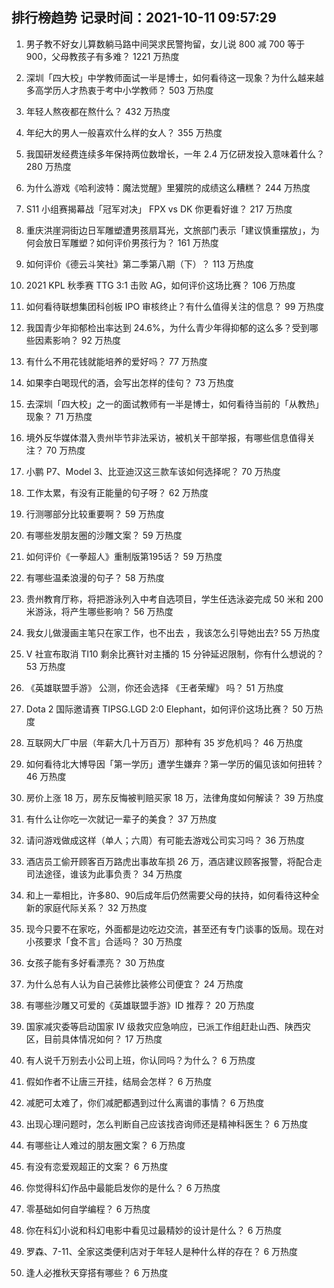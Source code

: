 
## 排行榜趋势 记录时间：2021-10-11 09:57:29
  
  1. 男子教不好女儿算数躺马路中间哭求民警拘留，女儿说 800 减 700 等于 900，父母教孩子有多难？ 1221 万热度
    
  2. 深圳「四大校」中学教师面试一半是博士，如何看待这一现象？为什么越来越多高学历人才热衷于考中小学教师？ 503 万热度
    
  3. 年轻人熬夜都在熬什么？ 432 万热度
    
  4. 年纪大的男人一般喜欢什么样的女人？ 355 万热度
    
  5. 我国研发经费连续多年保持两位数增长，一年 2.4 万亿研发投入意味着什么？ 280 万热度
    
  6. 为什么游戏《哈利波特：魔法觉醒》里獾院的成绩这么糟糕？ 244 万热度
    
  7. S11 小组赛揭幕战「冠军对决」 FPX vs DK 你更看好谁？ 217 万热度
    
  8. 重庆洪崖洞街边日军雕塑遭男孩扇耳光，文旅部门表示「建议慎重摆放」，为何会放日军雕塑？如何评价男孩行为？ 161 万热度
    
  9. 如何评价《德云斗笑社》第二季第八期（下）？ 113 万热度
    
  10. 2021 KPL 秋季赛 TTG 3:1 击败 AG，如何评价这场比赛？ 106 万热度
    
  11. 如何看待联想集团科创板 IPO 审核终止？有什么值得关注的信息？ 99 万热度
    
  12. 我国青少年抑郁检出率达到 24.6%，为什么青少年得抑郁的这么多？受到哪些因素影响？ 92 万热度
    
  13. 有什么不用花钱就能培养的爱好吗？ 77 万热度
    
  14. 如果李白喝现代的酒，会写出怎样的佳句？ 73 万热度
    
  15. 去深圳「四大校」之一的面试教师有一半是博士，如何看待当前的「从教热」现象？ 71 万热度
    
  16. 境外反华媒体潜入贵州毕节非法采访，被机关干部举报，有哪些信息值得关注？ 70 万热度
    
  17. 小鹏 P7、Model 3、比亚迪汉这三款车该如何选择呢？ 70 万热度
    
  18. 工作太累，有没有正能量的句子呀？ 62 万热度
    
  19. 行测哪部分比较重要啊？ 59 万热度
    
  20. 有哪些发朋友圈的沙雕文案？ 59 万热度
    
  21. 如何评价《一拳超人》重制版第195话？ 59 万热度
    
  22. 有哪些温柔浪漫的句子？ 58 万热度
    
  23. 贵州教育厅称，将把游泳列入中考自选项目，学生任选泳姿完成 50 米和 200 米游泳，将产生哪些影响？ 56 万热度
    
  24. 我女儿做漫画主笔只在家工作，也不出去 ，我该怎么引导她出去? 55 万热度
    
  25. V 社宣布取消 TI10 剩余比赛针对主播的 15 分钟延迟限制，你有什么想说的？ 53 万热度
    
  26. 《英雄联盟手游》 公测，你还会选择 《王者荣耀》 吗？ 51 万热度
    
  27. Dota 2 国际邀请赛 TIPSG.LGD 2:0 Elephant，如何评价这场比赛？ 50 万热度
    
  28. 互联网大厂中层（年薪大几十万百万）那种有 35 岁危机吗？ 46 万热度
    
  29. 如何看待北大博导因「第一学历」遭学生嫌弃？第一学历的偏见该如何扭转？ 46 万热度
    
  30. 房价上涨 18 万，房东反悔被判赔买家 18 万，法律角度如何解读？ 39 万热度
    
  31. 有什么让你吃一次就记一辈子的美食？ 37 万热度
    
  32. 请问游戏做成这样（单人；六周）有可能去游戏公司实习吗？ 36 万热度
    
  33. 酒店员工偷开顾客百万路虎出事故车损 26 万，酒店建议顾客报警，将配合走司法途径，谁该为此事负责？ 34 万热度
    
  34. 和上一辈相比，许多80、90后成年后仍然需要父母的扶持，如何看待这种全新的家庭代际关系？ 32 万热度
    
  35. 现今只要不在家吃，外面都是边吃边交流，甚至还有专门谈事的饭局。现在对小孩要求「食不言」合适吗？ 30 万热度
    
  36. 女孩子能有多好看漂亮？ 30 万热度
    
  37. 为什么总有人认为自己装修比装修公司便宜？ 24 万热度
    
  38. 有哪些沙雕又可爱的《英雄联盟手游》ID 推荐？ 20 万热度
    
  39. 国家减灾委等启动国家 Ⅳ 级救灾应急响应，已派工作组赶赴山西、陕西灾区，目前具体情况如何？ 17 万热度
    
  40. 有人说千万别去小公司上班，你认同吗？为什么？ 6 万热度
    
  41. 假如作者不让唐三开挂，结局会怎样？ 6 万热度
    
  42. 减肥可太难了，你们减肥都遇到过什么离谱的事情？ 6 万热度
    
  43. 出现心理问题时，怎么判断自己应该找咨询师还是精神科医生？ 6 万热度
    
  44. 有哪些让人难过的朋友圈文案？ 6 万热度
    
  45. 有没有恋爱观超正的文案？ 6 万热度
    
  46. 你觉得科幻作品中最能启发你的是什么？ 6 万热度
    
  47. 零基础如何自学编程？ 6 万热度
    
  48. 你在科幻小说和科幻电影中看见过最精妙的设计是什么？ 6 万热度
    
  49. 罗森、7-11、全家这类便利店对于年轻人是种什么样的存在？ 6 万热度
    
  50. 逢人必推秋天穿搭有哪些？ 6 万热度
    